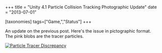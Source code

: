 +++
title = "Unity 4.1 Particle Collision Tracking Photographic Update"
date = "2013-07-01"

[taxonomies]
tags=["Game,","Status"]
+++

An update on the previous post. Here's the issue in pictographic format. The pink blobs are the tracer particles.

[![Particle Tracer Discrepancy](./img/wp-content-uploads-2013-07-fIrOcK5-1024x552.jpg)](http://www.josephcatrambone.com/wp-content/uploads/2013/07/fIrOcK5.jpg)
